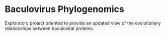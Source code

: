 # Baculovirus Phylogenomics

Exploratory project oriented to provide an updated view of the evolutionary relationships between baculoviral proteins.
